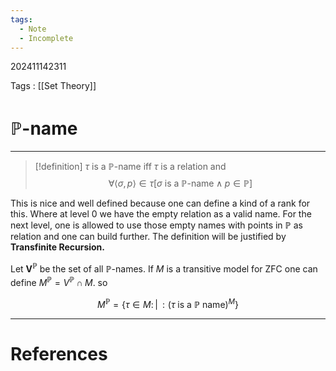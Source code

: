 ```yaml
---
tags:
  - Note
  - Incomplete
---
```

202411142311

Tags : [[Set Theory]]
# $\mathbb P$-name
---
>[!definition]
>$\tau$ is a $\mathbb P$-name iff $\tau$ is a relation and 
>$$
>\forall \langle \sigma, p \rangle \in \tau [ \sigma \text{ is a } \mathbb P\text{-name} \land p\in \mathbb P]
>$$

This is nice and well defined because one can define a kind of a rank for this. Where at level $0$ we have the empty relation as a valid name. For the next level, one is allowed to use those empty names with points in $\mathbb P$ as relation and one can build further. The definition will be justified by **Transfinite Recursion.** 

Let $\mathbf{V}^\mathbb P$ be the set of all $\mathbb P$-names. If $M$ is a transitive model for $\text{ZFC}$ one can define $M^\mathbb P=V^\mathbb P \cap M$. so

$$
M^\mathbb P = \{  \tau \in M :\!\!|\!\!: (\tau \text{ is a $\mathbb P$ name})^M\}
$$

---
# References
